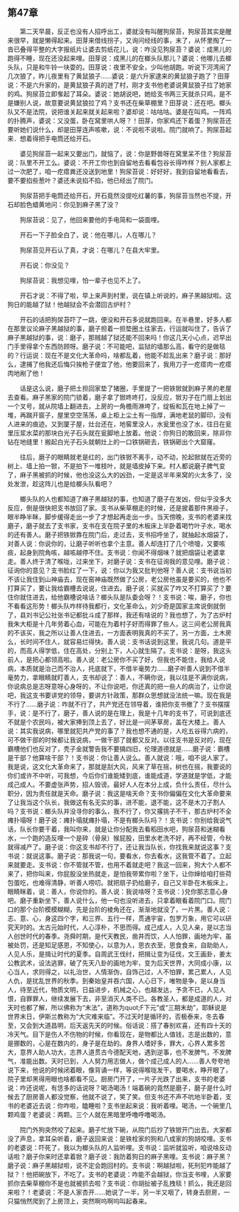   

## 第47章

　　第二天早晨，反正也没有人招呼出工，婆就没有叫醒狗尿苔，狗尿苔其实是醒来很早，就是懒得起来。田芽来借线拐子，又询问经线的事，末了，从怀里掏了一沓已叠得平整的大字报纸片让婆去剪纸花儿，说：咋没见狗尿苔？婆说：成黑儿的跑得不睡，现在还没起来哩。田芽说：成黑儿的在榔头队那儿？婆说：他哪儿去榔头队，只是和牛铃一块耍的。田芽说：夜里不安全，少叫他胡跑。听说下河湾闹了几次狼了，昨儿夜里有了黄鼠狼子……婆说：是六升家逮来的黄鼠狼子跑了？田芽说：不是六升家的，是黄鼠狼子真的迸了村，刚才支书他老婆说黄鼠狼子拉了她家的鸡。狗尿苔立即奓起了耳朵。婆说：她胡说吧，她给支书两三天就杀只鸡，是不是嫌别人说，故意要说黄鼠狼拉了鸡？支书还在柴草棚里？田芽说：还在吧。榔头队又不是法院，说把谁关起来就关起来啦？婆却说：咕咕咕。婆是在叫鸡。一阵鸡的扑腾声，婆说：又没蛋，卧在窝里哄人呀？！田芽，你家鸡还下着蛋？狗尿苔还要听她们说什么，却是田芽连声咳嗽，说：不说啦不说啦。院门就响了。狗尿苔起来．想着得把手电筒还给开石。

　　婆见狗尿苔一起来又要出门，就恼了，说：你是野兽呀在窝里呆不住？狗尿苔说：队里不开工么。婆说：不开工你也到自留地去看看包谷长得咋样？别人家都上过一次肥了，咱一疙瘩粪还没送到地里！狗尿苔说：好好好，我到自留地看看去，要不要掐些葱叶？婆还未说掐不掐，他已经出了院门。

　　狗尿苔把手电筒还给开石，开石竟然没提吃红薯的事，狗尿苔当然也不提，开石却脸色蜡黄地问：你见到麻子黑了没？

　　狗尿苔说：见了，他回来要他的手电简和一袋面哩。

　　开石一下子脸全白了，说：他在哪儿，人在哪儿？

　　狗尿苔见开石认了真，才说：在哪儿？在县大牢里。

　　开石说：你没见？

　　狗尿苔说：我想见哩，怕一辈子也见不上了。

　　开石才说：不得了啦，早上来声到村里，说在镇上听说的，麻子黑越狱啦。这狗日的能越了狱！他越狱会不会潜回古炉村？

　　开石的话把狗尿苔吓了一跳，便没和开石多说就跑回来。在半巷里，好多人都在那里议论麻子黑越狱的事，磨子担着一担垫圈土往家去，行运就叫住了，告诉了麻子黑越狱的事，说：磨子，那贼越了狱还能不回来吗！你这几天小心点，迟早出门手里得拿个东西防顾呀。磨子说：不可能吧，监狱的墙那么高，看守的是做毯的？行运说：现在不是文化大革命吗，啥都乱着，他能不趁乱出来？磨子说：那好么，逮捕了他我还后悔只挨枪子便宜了他，他要回来了，我用刀子一疙瘩肉一疙瘩肉地剐了他！

　　话是这么说，磨子把土担回家垫了猪圈，手里提了一把铁锨就到麻子黑的老屋去查看。麻子黑家的院门锁着，磨子拿了锨咚咚打，没反应，锨刃子在门扇上划出一个叉号，就从院墙上翻进去，上房的一角檐雨淋垮了，绽板和瓦在地上掉了一堆，再踹开窗子，屋里空空荡荡，桌上柜上尘土有一指厚，满地老鼠的脚印，没有人进来的痕迹。又到厦子屋，灶台还在，地窖里没人，水瓮里也没了水，往日在瓮里压浆水菜的那块白光子石头就在瓮脚地上放着。他说：你狗日的敢回来，除非你钻在地缝里！搬起白光子石头就朝灶上的一口铁锅砸去，铁锅砸出个大窟窿。

　　往后，磨子的眼睛就老是红的，出门铁锨不离手，动不动，抡起锨就在近旁的树上、墙上拍一锨，不是拍下一堆枝叶，就是墙皮掉下来。村人都说磨子脾气变了，麻子黑被抓的时候，他也没这么大的凶劲，一定是这半年来窝的火太多了，没处发泄，趁这阵儿也是给榔头队看吧？

　　榔头队的人也都知道了麻子黑越狱的事，也知道了磨子在发凶，但似乎没多大反应，倒是很快把支书放回了家。支书从柴草棚走的时候，还是披着那件黑褂子，眼半睁半眯，脚步缓得走出一步了才想起再走出一步。当天傍晚，支书的老婆来找磨子，磨子就去了支书家，支书在支在院子里的木板床上半卧着喝竹叶子水，喝水的还有善人。磨子把铁锨靠在院门后，走过去，支书招呼坐了，就抽起水烟袋了，对善人说：你说你的，让磨子听听也拿个主意。善人却连打了几个喷嚏，又要咳痰，起身到院角咳，越咳越停不住。支书说：你闻不得烟味？就把烟袋让老婆拿走。善人终于清了喉咙，过来坐下，对磨子说：支书在征询我的意见哩。磨子说：征询你的意见？支书脸红了一下，说：你以为我又批判他呀？善人说：支书说当初不该让我住到山神庙去，现在窑神庙既然做了公房，老公房他虽是要买的，他也不打算买了，要让我给霸槽去说说，住进去。磨子说：买就买了咋又不打算买了？要住你就住进去，给他霸槽说啥话？榔头队是队委会呀？！支书说：唉，磨子，你也不看看这形势！榔头队咋样待我都行，文化革命么，刘少奇是国家主席说倒就倒了，县刘书记公社张书记都批斗成了那样，我还有啥说的？我也想了，为了古炉村我朱大柜是十几年劳着心血，可能在为着村子好而得罪了些人，这三间老公房我真的不该买，我之所以让善人住进去，一方面表明我真的不买了，另一方面，土木房么，长时间不住人，就容易烂得快。善人说：支书话说到这里，我说几句。道是平的，而高人得学低，住在高处，分别上下，人心就生隔了。支书说：是呀，我这头前人，是把心都领高啦。善人说：老公房你不买了好，但我也不能住，我给人说病，本质就是治己而不治人，托底就下，不借半毫势力……磨子听善人说到不借半毫势力，拿眼睛就盯善人，支书却说了：善人，不瞒你说，我以往是不满你说病，你说病总是志呀意呀心身呀的，不让你说吧，你还真的把一些人的病治了，让你说吧，我这支书要讲党的领导，要讲方针政策，那群众思想就没法统一嘛。现在我是不行了……磨子说：咋就不行了，共产党还在领导着，谁把你支书撤了？支书摆摆手，说：是不行了，磨子，善人说的是在理上，我是十几年的支书了，可说到底还不就是个农民吗，被大家捧到顶上去了，好比是一间茅草房，盖在大楼上。善人说：其实我说病，哪里就犯共产党的事了？我也想不通的是，人吃五谷得六病的，可不做干部的时候都让我说病，一做干部了就都又反对。以往支书是反对的，现在霸槽他们也反对了，秃子金就警告我不要搞四旧，伦理道德就是……磨子说：霸槽是干部？他算啥干部？！支书说：你让善人说么。善人就说：哦，咱不说人家了。我是说，这文化大革命来了，那就是刮大风，风来了草在摇，树也在摇，我要说的你们或许不中听，可我想，今后你们谁能矮到底，谁能成道，学道就是学低，才能成己成人。不要虚张声势，招人毁谤。最好人人在本分上成，负什么责任，尽什么职分，因为责任就是天命。磨子说：我这是啥天命？支书你偏偏在文化大革命要来了让我当这个队长，我做这有名无实的事，进不能，退不能，这不是木刀子割人吗？支书说：榔头队并没寻你的事么，我不行了，你又撂挑子不干，那古炉村不全瘫扑塌呀！磨子说：瘫扑塌就瘫扑塌，不是有榔头队吗？！支书说：你别给我说气话，队长你要干着，我叫你来，就是让你分配我去看稻田水吧，狗尿苔和迷糊看水，一个跑的造反哩一个是碎（骨泉）猴屁股，田里水老洗不好，再不经管，今秋就得减产了。磨子说：你这支书却不行了，还让我当队长，你找我来就说这事？支书说：就说这事。磨子说：那我说一句，要看水，你去看水，这我管不着了。立起来就要走。支书说：你不管就不管，也用不着就走吧？我这一回来，狗大个人都不来了，把你叫来，你屁股没坐热就走，是怕我带累你啦？坐下，让你婶给咱打些荷包蛋吃，也难得清静，听善人唠叨。就把扇子扔给磨子，自己又半卧在木板床上，眼睛眯着，说：善人，你说你的。善人说：我说啥呀？支书说：}兑你那志意心身吧。磨子重新坐下，善人说什么，他一句也没听进去，只拿着眼看着院门口。院门口的那个台阶模模糊糊，先是台阶的棱角还在，渐渐地就没了，一片黑。善人说：志、意、心，身这四个字，和三界、五行一样，贯通宇宙，包罗万象，用它可以研究天时的。太古元始时代，人心淳朴，不思而得。成己成人，人见人亲，是以志当人创世时代的春季。尧舜时期，是代天教民，凿井而饮，人人怕罪，画地为牢，虽被处罚，还是知足感恩，不知使心，以意为人，思衣衣至，思食食来，自助助人，人见人乐，是揖让时代的夏季。自周武王伐纣，把揖让变为征伐，文王画卦，姜太公教武术，设法逃罪，破了先天八卦的画地为牢，变为后天世界，大同成小康，以心当人，求则得之，以礼治世，人情渐伪，自饰己过，人不怕罪，累己累人，人见人仇，是扰乱世界的秋季。到秦始皇并吞六国，人心日下，唯物是争，是以身当人，待至近代，物质文明，日益进步，机械之心，也越发达，予贪不已，人见人恨，自罪罪人，继续发展下去，非至消灭人类不已。各教圣人，都是成道的人，对天时也都了解，所以佛称为“末法”，道称为quot;F下元”或“三期末劫”，耶稣说是世界末日，伊斯兰教称为“大灾难来临”。不过天时是循环的，否极泰来，冬去春至，又会到大道昌明，后天返先天的时候。俗话说：搭了春别欢喜，还有四十天的冷天气。目下是伤人不伤物的时候，你看现在，是物都比人值钱，志是出数的，意是挪数的，心是在数内的，身子是在劫的。身界人嗜好多，罪大，心界人累多苦大，意界人助人功大，志界人道贯古今德配天地，遇到逆事，也不发脾气，不发脾气，准能出数。天时已到，人人努力用志做人，做个成己成人的人……善人夸夸地说下来，他说的时候闭着眼，像背诵一样，等说得喉咙发干，要喝水，睁开眼了，院子里却黑得用眼也啥都看不见。厨房门开了，一片子光跌了出来，支书的老婆说：咋还说呢，有恁多的话说呀？喝汤喝汤！端着碗的竟然是磨子，磨子是什么时候去了厨房善人都没觉察，他就不说了，笑了笑。但支书还不声不吭地半卧着，支书的老婆近去说：你咋啦，瞌睡啦？支书坐起来说：我听着哩。喝汤，一个碗里几颗鸡蛋？老婆说：两颗。三个人就在黑暗里呼噜呼噜喝汤。

　　院门外狗突然咬了起来。磨子忙放下碗，从院门后抄了铁锨开门出去。大家都没了声息，拿耳朵听着，磨子返回来说：是铁栓家的狗和八成家的狗胡咬哩。支书的老婆说：吓死了，我以为榔头队的人监听哩。支书说：监听就监听，咱说啥反动话啦？磨子你来时还拿着锨？磨子说：我防着狗日的麻子黑哩。支书说：麻子黑？磨子说：麻子黑越狱啦，说不定会跑回村的。支书说：啊越狱啦，死刑犯咋能越了狱？！他把碗放下，不吃了。支书的老婆说：咋能不会越狱，你当支书哩，人家要抓你去柴草棚你不是也就被抓去啦？支书说：你胡扯被子乱拽毯！抓么，我还是回来啦？！老婆说：不是人家杏开……她说了一半，另一半又咽了，转身去厨房，一只猫悄然爬到了上房顶上，突然啊呜啊呜叫起春来。